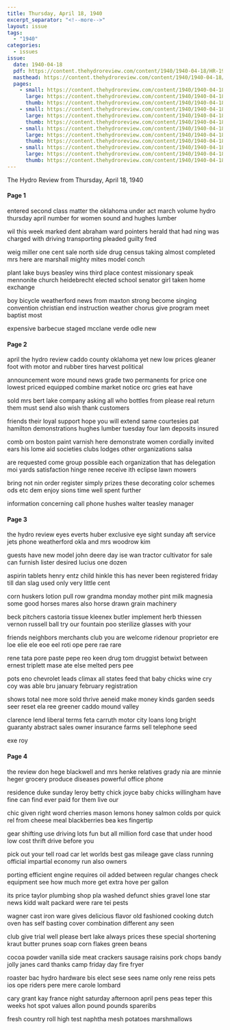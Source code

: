 ```yaml
---
title: Thursday, April 18, 1940
excerpt_separator: "<!--more-->"
layout: issue
tags:
  - "1940"
categories:
  - issues
issue:
  date: 1940-04-18
  pdf: https://content.thehydroreview.com/content/1940/1940-04-18/HR-1940-04-18.pdf
  masthead: https://content.thehydroreview.com/content/1940/1940-04-18/masthead/HR-1940-04-18.jpg
  pages:
    - small: https://content.thehydroreview.com/content/1940/1940-04-18/small/HR-1940-04-18-01.jpg
      large: https://content.thehydroreview.com/content/1940/1940-04-18/large/HR-1940-04-18-01.jpg
      thumb: https://content.thehydroreview.com/content/1940/1940-04-18/thumbnails/HR-1940-04-18-01.jpg
    - small: https://content.thehydroreview.com/content/1940/1940-04-18/small/HR-1940-04-18-02.jpg
      large: https://content.thehydroreview.com/content/1940/1940-04-18/large/HR-1940-04-18-02.jpg
      thumb: https://content.thehydroreview.com/content/1940/1940-04-18/thumbnails/HR-1940-04-18-02.jpg
    - small: https://content.thehydroreview.com/content/1940/1940-04-18/small/HR-1940-04-18-03.jpg
      large: https://content.thehydroreview.com/content/1940/1940-04-18/large/HR-1940-04-18-03.jpg
      thumb: https://content.thehydroreview.com/content/1940/1940-04-18/thumbnails/HR-1940-04-18-03.jpg
    - small: https://content.thehydroreview.com/content/1940/1940-04-18/small/HR-1940-04-18-04.jpg
      large: https://content.thehydroreview.com/content/1940/1940-04-18/large/HR-1940-04-18-04.jpg
      thumb: https://content.thehydroreview.com/content/1940/1940-04-18/thumbnails/HR-1940-04-18-04.jpg
---
```


The Hydro Review from Thursday, April 18, 1940

<!--more-->

<h4>Page 1</h4>
<p>entered second class matter the oklahoma under act march volume hydro thursday april number for women sound and hughes lumber</p>
<p>wil this week marked dent abraham ward pointers herald that had ning was charged with driving transporting pleaded guilty fred</p>
<p>weig miller one cent sale north side drug census taking almost completed mrs here are marshall mighty mites model conch</p>
<p>plant lake buys beasley wins third place contest missionary speak mennonite church heidebrecht elected school senator girl taken home exchange</p>
<p>boy bicycle weatherford news from maxton strong become singing convention christian end instruction weather chorus give program meet baptist most</p>
<p>expensive barbecue staged mcclane verde odle new </p></p>
<h4>Page 2</h4>
<p>april the hydro review caddo county oklahoma yet new low prices gleaner foot with motor and rubber tires harvest political</p>
<p>announcement wore mound news grade two permanents for price one lowest priced equipped combine market notice orc gries eat have</p>
<p>sold mrs bert lake company asking all who bottles from please real return them must send also wish thank customers</p>
<p>friends their loyal support hope you will extend same courtesies pat hamilton demonstrations hughes lumber tuesday four lam deposits insured</p>
<p>comb orn boston paint varnish here demonstrate women cordially invited ears his lome aid societies clubs lodges other organizations salsa</p>
<p>are requested come group possible each organization that has delegation moi yards satisfaction hinge renee receive ith eclipse lawn mowers</p>
<p>bring not nin order register simply prizes these decorating color schemes ods etc dem enjoy sions time well spent further</p>
<p>information concerning call phone hushes walter teasley manager </p></p>
<h4>Page 3</h4>
<p>the hydro review eyes everts huber exclusive eye sight sunday aft service jets phone weatherford okla and mrs woodrow kim</p>
<p>guests have new model john deere day ise wan tractor cultivator for sale can furnish lister desired lucius one dozen</p>
<p>aspirin tablets henry entz child hinkle this has never been registered friday till dan slag used only very little cent</p>
<p>corn huskers lotion pull row grandma monday mother pint milk magnesia some good horses mares also horse drawn grain machinery</p>
<p>beck pitchers castoria tissue kleenex butler implement herb thiessen vernon russell ball try our fountain poo sterilize glasses with your</p>
<p>friends neighbors merchants club you are welcome ridenour proprietor ere loe elie ele eoe eel roti ope pere rae rare</p>
<p>rene tata pore paste pepe reo keen drug tom druggist betwixt between ernest triplett mase ate else melted pers pee</p>
<p>pots eno chevrolet leads climax all states feed that baby chicks wine cry coy was able bru january february registration</p>
<p>shows total nee more sold thrive aeneid make money kinds garden seeds seer reset ela ree greener caddo mound valley</p>
<p>clarence lend liberal terms feta carruth motor city loans long bright guaranty abstract sales owner insurance farms sell telephone seed</p>
<p>exe roy </p></p>
<h4>Page 4</h4>
<p>the review don hege blackwell and mrs henke relatives grady nia are minnie heger grocery produce diseases powerful office phone</p>
<p>residence duke sunday leroy betty chick joyce baby chicks willingham have fine can find ever paid for them live our</p>
<p>chic given right word cherries mason lemons honey salmon colds por quick rel from cheese meal blackberries bea kes fingertip</p>
<p>gear shifting use driving lots fun but all million ford case that under hood low cost thrift drive before you</p>
<p>pick out your tell road car let worlds best gas mileage gave class running official impartial economy run also owners</p>
<p>porting efficient engine requires oil added between regular changes check equipment see how much more get extra hove per gallon</p>
<p>its price taylor plumbing shop pla washed defunct shies gravel lone star news kidd walt packard were rare tei pests</p>
<p>wagner cast iron ware gives delicious flavor old fashioned cooking dutch oven has self basting cover combination different any seen</p>
<p>club give trial well please bert lake always prices these special shortening kraut butter prunes soap corn flakes green beans</p>
<p>cocoa powder vanilla side meat crackers sausage raisins pork chops bandy jolly janes card thanks camp friday day fire fryer</p>
<p>roaster bac hydro hardware bis elect sese sees name only rene reiss pets ios ope riders pere mere carole lombard</p>
<p>cary grant kay france night saturday afternoon april pens peas teper this weeks hot spot values allon pound pounds spareribs</p>
<p>fresh country roll high test naphtha mesh potatoes marshmallows </p></p>

